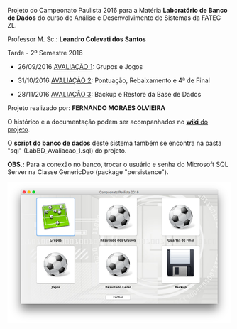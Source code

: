 Projeto do Campeonato Paulista 2016 para a Matéria **Laboratório de Banco de Dados** do curso de Análise e Desenvolvimento de Sistemas da FATEC ZL.

Professor M. Sc.: **Leandro Colevati dos Santos**

Tarde - 2º Semestre 2016

- 26/09/2016 [AVALIAÇÃO 1](fatec-campeonato/CampeonatoPaulista2016/docs/fase-01-intro.md): Grupos e Jogos

- 31/10/2016 [AVALIAÇÃO 2](fatec-campeonato/CampeonatoPaulista2016/docs/fase-02-intro.md): Pontuação, Rebaixamento e 4ª de Final

- 28/11/2016 [AVALIAÇÃO 3](fatec-campeonato/CampeonatoPaulista2016/docs/fase-03-intro.md): Backup e Restore da Base de Dados

Projeto realizado por: **FERNANDO MORAES OLVIEIRA**

O histórico e a documentação podem ser acompanhados no [**wiki** do projeto](fatec-campeonato/CampeonatoPaulista2016/docs/home.md).

O **script do banco de dados** deste sistema também se encontra na pasta "sql" (LabBD_Avaliacao_1.sql) do projeto.

**OBS.:** Para a conexão no banco, trocar o usuário e senha do Microsoft SQL Server
na Classe GenericDao (package "persistence").

![Tela do Menu](fatec-campeonato/CampeonatoPaulista2016/docs/images/fase-03-menu.png)
